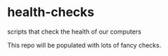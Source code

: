 # health-checks
scripts that check the health of our computers

This repo will be populated with lots of fancy checks. 
